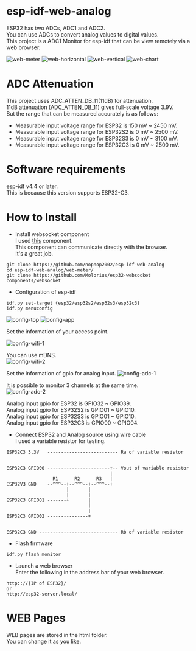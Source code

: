 # esp-idf-web-analog
ESP32 has two ADCs, ADC1 and ADC2.   
You can use ADCs to convert analog values to digital values.   
This project is a ADC1 Monitor for esp-idf that can be view remotely via a web browser.   

![web-meter](https://user-images.githubusercontent.com/6020549/164379601-68aaf0e3-f50c-4776-8de1-216ce94d63df.jpg)
![web-horizontal](https://user-images.githubusercontent.com/6020549/164379617-143ab49b-af77-4cfe-9d65-6f213d724d28.jpg)
![web-vertical](https://user-images.githubusercontent.com/6020549/164379627-dac0078c-0a25-45bb-941f-d5588c87413b.jpg)
![web-chart](https://user-images.githubusercontent.com/6020549/164565773-05d37c97-0cfc-4573-9e19-76f6f2d7757d.jpg)

# ADC Attenuation   
This project uses ADC_ATTEN_DB_11(11dB) for attenuation.   
11dB attenuation (ADC_ATTEN_DB_11) gives full-scale voltage 3.9V.   
But the range that can be measured accurately is as follows:   
- Measurable input voltage range for ESP32 is 150 mV ~ 2450 mV.   
- Measurable input voltage range for ESP32S2 is 0 mV ~ 2500 mV.   
- Measurable input voltage range for ESP32S3 is 0 mV ~ 3100 mV.   
- Measurable input voltage range for ESP32C3 is 0 mV ~ 2500 mV.   


# Software requirements
esp-idf v4.4 or later.   
This is because this version supports ESP32-C3.   


# How to Install

- Install websocket component   
I used [this](https://github.com/Molorius/esp32-websocket) component.   
This component can communicate directly with the browser.   
It's a great job.   

```
git clone https://github.com/nopnop2002/esp-idf-web-analog
cd esp-idf-web-analog/web-meter/
git clone https://github.com/Molorius/esp32-websocket components/websocket
```


- Configuration of esp-idf
```
idf.py set-target {esp32/esp32s2/esp32s3/esp32c3}
idf.py menuconfig
```
![config-top](https://user-images.githubusercontent.com/6020549/164379960-58350b2d-17d4-48b5-84d1-615ff037242a.jpg)
![config-app](https://user-images.githubusercontent.com/6020549/164379982-149e4044-7889-4755-813e-0185fd082c9b.jpg)



Set the information of your access point.

![config-wifi-1](https://user-images.githubusercontent.com/6020549/164383151-ea783d1c-406b-42d5-9767-2e6911be9b2f.jpg)

You can use mDNS.   
![config-wifi-2](https://user-images.githubusercontent.com/6020549/164380164-8be36ca2-a5c4-402e-b83d-d21513e66c55.jpg)

Set the information of gpio for analog input.
![config-adc-1](https://user-images.githubusercontent.com/6020549/164380386-c6dffeb8-9bdd-46bf-8e55-9c4ecef16090.jpg)

It is possible to monitor 3 channels at the same time.   
![config-adc-2](https://user-images.githubusercontent.com/6020549/164380399-fe125c4f-006d-48cb-9e4e-f104c389b8b5.jpg)

Analog input gpio for ESP32 is GPIO32 ~ GPIO39.   
Analog input gpio for ESP32S2 is GPIO01 ~ GPIO10.   
Analog input gpio for ESP32S3 is GPIO01 ~ GPIO10.   
Analog input gpio for ESP32C3 is GPIO00 ~ GPIO04.   

- Connect ESP32 and Analog source using wire cable   
I used a variable resistor for testing.
```
ESP32C3 3.3V   -------------------------- Ra of variable resistor


ESP32C3 GPIO00 -----------------------+-- Vout of variable resistor
                                      |
                 R1      R2      R3   |
ESP32V3 GND    --^^^--+--^^^--+--^^^--+
                      |       |
                      |       |
ESP32C3 GPIO01 -------+       |
                              |
                              |
ESP32C3 GPIO02 ---------------+


ESP32C3 GND ----------------------------- Rb of variable resistor
```

- Flash firmware
```
idf.py flash monitor
```

- Launch a web browser   
Enter the following in the address bar of your web browser.   

```
http:://{IP of ESP32}/
or
http://esp32-server.local/
```

# WEB Pages
WEB pages are stored in the html folder.   
You can change it as you like.   

